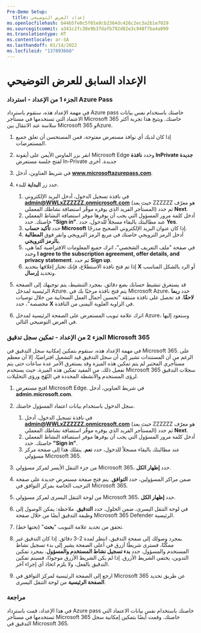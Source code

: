 ```yaml
---
Pre-Demo Setup:
  title: إعداد العرض التوضيحي
ms.openlocfilehash: b44b5fe0c5f01e8cb2364dc426c2ec3a2b1e7029
ms.sourcegitcommit: a341c2fc38e9b37dafb792d82e3c948f7ba4a099
ms.translationtype: HT
ms.contentlocale: ar-SA
ms.lasthandoff: 01/14/2022
ms.locfileid: "137893668"
---
```

# <a name="pre-demo-setup"></a>الإعداد السابق للعرض التوضيحي

### <a name="setup-part-1---redeem-azure-pass"></a>الجزء 1 من الإعداد - استرداد Azure Pass
في مهمة الإعداد هذه، ستقوم باسترداد Azure pass خاصتك باستخدام نفس بيانات الاعتماد التي تستخدمها في مستأجر Microsoft 365 خاصتك.  ويتيح هذا تجربة أكثر سلاسة عند الانتقال بين Microsoft 365 وAzure.

1. إذا كان لديك أي نوافذ مستعرض مفتوحة، فمن المستحسن أن تغلق جميع المستعرضات.

1. انقر بزر الماوس الأيمن على أيقونة Microsoft Edge وحدد **نافذة InPrivate جديدة** لفتح جلسة مستعرض In-Private جديدة. أخرى 

1. في شريط العناوين، أدخل **www.microsoftazurepass.com**.  

1. حدد زر **البداية** للبدء.

    1. في نافذة تسجيل الدخول، أدخل البريد الإلكتروني **admin@WWLxZZZZZZ.onmicrosoft.com** (حيث يعد ZZZZZZ هو معرّف المستأجر الفريد الذي يوفره موفّر استضافة نشاطك المعملي) ثم حدد **Next**.
    1. أدخل كلمة مرور المسؤول التي يجب أن يوفرها موفر استضافة النشاط المعملي خاصتك. حدد **"Sign in"**.  عند مطالبتك بالبقاء مسجلاً للدخول، حدد **Yes**.
    1. حدد **تأكيد حساب Microsoft** إذا كان عنوان البريد الإلكتروني الصحيح مدرجًا.
    1. أدخل الرمز الترويجي خاصتك في مربع الرمز الترويجي وانقر فوق **المطالبة بالرمز الترويجي**.  
    1. في صفحة "ملف التعريف الشخصي"، اترك جميع المعلومات الافتراضية كما هي، وحدد **I agree to the subscription agreement, offer details, and privacy statement**. ثم حدد **Sign up**.
    1. إذا تم فتح نافذة الاستطلاع، فإنك تختار إغلاقها بتحديد **X** أو الرد بالشكل المناسب وتحديد **إرسال**.

1. قد يستغرق تنشيط حسابك بضع دقائق.  بمجرد التنشيط، يتم توجيهك إلى الصفحة الرئيسية لمدخل Azure. يتم فتح نافذة مرحبًا بك في Microsoft Azure، حدد **ربما لاحقًا**. قد تحصل على نافذة منبثقة "تحسين أحمال العمل السحابية من خلال توصيات مخصصة"، حدد **X** في الزاوية العلوية اليمنى من النافذة.

1. اترك علامة تبويب المستعرض على الصفحة الرئيسية لمدخل Azure، وستعود إليها في العرض التوضيحي التالي.

### <a name="setup-part-2---enable-microsoft-365-audit-log"></a>الجزء 2 من الإعداد - تمكين سجل تدقيق Microsoft 365
في مهمة الإعداد هذه، ستقوم بتمكين إمكانية سجل التدقيق في Microsoft 365.  على الرغم من أن المستندات تشير إلى أن سجل التدقيق قيد التشغيل افتراضيًا، إلا أن معظم مستأجري المختبر لم يتم تمكين هذه الميزة وقد يستغرق الأمر عدة ساعات حتى يتم تفعيل ذلك.  من المفيد تمكين هذه الميزة، حيث يستخدم Microsoft 365 سجلات التدقيق لرؤى المستخدم والأنشطة المحددة في النُهُج ورؤى التحليلات.

1. افتح مستعرض Microsoft Edge. في شريط العناوين، أدخل **admin.microsoft.com**.

1. سجل الدخول باستخدام بيانات اعتماد المسؤول خاصتك.
    1. في نافذة تسجيل الدخول، أدخل **admin@WWLxZZZZZZ.onmicrosoft.com** (حيث يعد ZZZZZZ هو معرّف المستأجر الفريد الذي يوفره موفّر استضافة نشاطك المعملي) ثم حدد **Next**.
    1. أدخل كلمة مرور المسؤول التي يجب أن يوفرها موفر استضافة النشاط المعملي خاصتك. حدد **"Sign in"**.
    1. عند مطالبتك بالبقاء مسجلاً للدخول، حدد **نعم**. ينقلك هذا إلى صفحة مركز مسؤولي Microsoft 365.

1. من جزء التنقل الأيسر لمركز مسؤولي Microsoft 365، حدد **إظهار الكل**.

1. ضمن مراكز المسؤولين، حدد **التوافق**.  يتم فتح صفحة مستعرض جديدة على صفحة الترحيب الخاصة بمركز التوافق في Microsoft 365.  

1. من لوحة التنقل اليسرى لمركز مسؤولي Microsoft 365، حدد **إظهار الكل**.

1. في لوحة التنقل اليسرى، ضمن الحلول، حدد **التدقيق**.  ملاحظة: يمكن الوصول إلى وظيفة التدقيق أيضًا من خلال صفحة Microsoft 365 Defender الرئيسية.

1. تحقق من تحديد علامة التبويب "**بحث**" (تحتها خط).

1. بمجرد وصولك إلى صفحة التدقيق، انتظر لمدة 2-3 دقائق.  إذا كان التدقيق غير ممكَّنًا، فسترى شريطًا أزرق في أعلى الصفحة يشير إلى بدء تسجيل نشاط المستخدم والمسؤول.  حدد **بدء تسجيل نشاط المستخدم والمسؤول**.  بمجرد تمكين التدوين، يختفي الشريط الأزرق.  إذا لم يكن الشريط الأزرق موجودًا، فسيتم تمكين التدقيق بالفعل، ولا يلزم اتخاذ أي إجراء آخر.

1. ارجع إلى الصفحة الرئيسية لمركز التوافق في Microsoft 365 عن طريق تحديد **الصفحة الرئيسية** من لوحة التنقل اليسرى.

### <a name="review"></a>مراجعة

في هذا الإعداد، قمت باسترداد Azure pass خاصتك باستخدام نفس بيانات الاعتماد التي تستخدمها في مستأجر Microsoft 365 خاصتك.  وقمت أيضًا بتمكين إمكانية سجل التدقيق في Microsoft 365.


